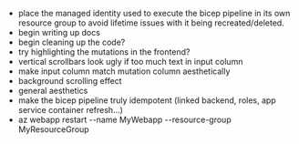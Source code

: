- place the managed identity used to execute the bicep pipeline in its own resource group to avoid lifetime issues with it being recreated/deleted.
- begin writing up docs
- begin cleaning up the code?
- try highlighting the mutations in the frontend?
- vertical scrollbars look ugly if too much text in input column
- make input column match mutation column aesthetically
- background scrolling effect
- general aesthetics
- make the bicep pipeline truly idempotent (linked backend, roles, app service container refresh...)
- az webapp restart --name MyWebapp --resource-group MyResourceGroup